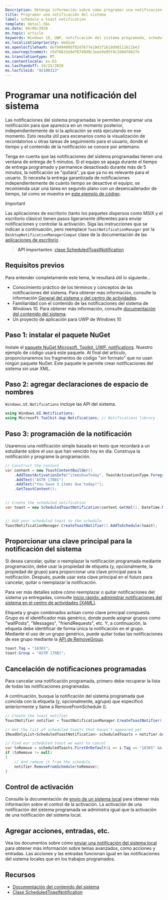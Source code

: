 ```yaml
---
Description: Obtenga información sobre cómo programar una notificación del sistema local para que aparezca en otro momento.
title: Programar una notificación del sistema
label: Schedule a toast notification
template: detail.hbs
ms.date: 04/09/2020
ms.topic: article
keywords: Windows 10, UWP, notificación del sistema programada, scheduledtoastnotification, Inicio rápido, introducción, ejemplo de código, tutorial
ms.localizationpriority: medium
ms.openlocfilehash: 8ef849490df82d7677e19d1f1619d98111611be3
ms.sourcegitcommit: c5df8832e9df8749d0c3eee9e85f4c2d04f8b27b
ms.translationtype: MT
ms.contentlocale: es-ES
ms.lasthandoff: 10/15/2020
ms.locfileid: "92100313"
---
```

# <a name="schedule-a-toast-notification"></a>Programar una notificación del sistema

Las notificaciones del sistema programadas le permiten programar una notificación para que aparezca en un momento posterior, independientemente de si la aplicación se está ejecutando en ese momento. Esto resulta útil para escenarios como la visualización de recordatorios u otras tareas de seguimiento para el usuario, donde el tiempo y el contenido de la notificación se conoce por antemano.

Tenga en cuenta que las notificaciones del sistema programadas tienen una ventana de entrega de 5 minutos. Si el equipo se apaga durante el tiempo de entrega programado y permanece desactivado durante más de 5 minutos, la notificación se "quitará", ya que ya no es relevante para el usuario. Si necesita la entrega garantizada de notificaciones independientemente de cuánto tiempo se desactive el equipo, se recomienda usar una tarea en segundo plano con un desencadenador de tiempo, tal como se muestra en [este ejemplo de código](https://github.com/WindowsNotifications/quickstart-snoozable-toasts-even-if-computer-is-off).

> [!IMPORTANT]
> Las aplicaciones de escritorio (tanto los paquetes dispersos como MSIX y el escritorio clásico) tienen pasos ligeramente diferentes para enviar notificaciones y controlar la activación. Siga las instrucciones que se indican a continuación, pero reemplace `ToastNotificationManager` por la `DesktopNotificationManagerCompat` clase de la documentación de las [aplicaciones de escritorio](toast-desktop-apps.md) .

> **API importantes**: [clase ScheduledToastNotification](/uwp/api/Windows.UI.Notifications.ScheduledToastNotification)


## <a name="prerequisites"></a>Requisitos previos

Para entender completamente este tema, le resultará útil lo siguiente...

* Conocimiento práctico de los términos y conceptos de las notificaciones del sistema. Para obtener más información, consulte la información [General del sistema y del centro de actividades](/archive/blogs/tiles_and_toasts/toast-notification-and-action-center-overview-for-windows-10).
* Familiaridad con el contenido de las notificaciones del sistema de Windows 10. Para obtener más información, consulte [documentación del contenido del sistema](adaptive-interactive-toasts.md).
* Un proyecto de aplicación para UWP de Windows 10


## <a name="step-1-install-nuget-package"></a>Paso 1: instalar el paquete NuGet

Instale el [paquete NuGet Microsoft. Toolkit. UWP. notifications](https://www.nuget.org/packages/Microsoft.Toolkit.Uwp.Notifications/). Nuestro ejemplo de código usará este paquete. Al final del artículo, proporcionaremos los fragmentos de código "sin formato" que no usan ningún paquete NuGet. Este paquete le permite crear notificaciones del sistema sin usar XML.


## <a name="step-2-add-namespace-declarations"></a>Paso 2: agregar declaraciones de espacio de nombres

`Windows.UI.Notifications` incluye las API del sistema.

```csharp
using Windows.UI.Notifications;
using Microsoft.Toolkit.Uwp.Notifications; // Notifications library
```


## <a name="step-3-schedule-the-notification"></a>Paso 3: programación de la notificación

Usaremos una notificación simple basada en texto que recordará a un estudiante sobre el uso que han vencido hoy en día. Construya la notificación y programe la programación.

```csharp
// Construct the content
var content = new ToastContentBuilder()
    .AddToastActivationInfo("itemsDueToday", ToastActivationType.Foreground)
    .AddText("ASTR 170B1")
    .AddText("You have 3 items due today!");
    .GetToastContent();

    
// Create the scheduled notification
var toast = new ScheduledToastNotification(content.GetXml(), DateTime.Now.AddSeconds(5));


// Add your scheduled toast to the schedule
ToastNotificationManager.CreateToastNotifier().AddToSchedule(toast);
```


## <a name="provide-a-primary-key-for-your-toast"></a>Proporcionar una clave principal para la notificación del sistema

Si desea cancelar, quitar o reemplazar la notificación programada mediante programación, debe usar la propiedad de etiqueta (y, opcionalmente, la propiedad de grupo) para proporcionar una clave principal para la notificación. Después, puede usar esta clave principal en el futuro para cancelar, quitar o reemplazar la notificación.

Para ver más detalles sobre cómo reemplazar o quitar notificaciones del sistema ya entregadas, consulte [Inicio rápido: administrar notificaciones del sistema en el centro de actividades (XAML)](/previous-versions/windows/apps/dn631260(v=win.10)).

Etiqueta y grupo combinados actúan como clave principal compuesta. Grupo es el identificador más genérico, donde puede asignar grupos como "wallPosts", "Messages", "friendRequests", etc. Y, a continuación, la etiqueta debe identificar de forma única la notificación en el grupo. Mediante el uso de un grupo genérico, puede quitar todas las notificaciones de ese grupo mediante la [API de RemoveGroup](/uwp/api/Windows.UI.Notifications.ToastNotificationHistory#Windows_UI_Notifications_ToastNotificationHistory_RemoveGroup_System_String_).

```csharp
toast.Tag = "18365";
toast.Group = "ASTR 170B1";
```


## <a name="cancel-scheduled-notifications"></a>Cancelación de notificaciones programadas

Para cancelar una notificación programada, primero debe recuperar la lista de todas las notificaciones programadas.

A continuación, busque la notificación del sistema programada que coincida con la etiqueta (y, opcionalmente, agrupe) que especificó anteriormente y llame a RemoveFromSchedule ().

```csharp
// Create the toast notifier
ToastNotifier notifier = ToastNotificationManager.CreateToastNotifier();

// Get the list of scheduled toasts that haven't appeared yet
IReadOnlyList<ScheduledToastNotification> scheduledToasts = notifier.GetScheduledToastNotifications();

// Find our scheduled toast we want to cancel
var toRemove = scheduledToasts.FirstOrDefault(i => i.Tag == "18365" && i.Group == "ASTR 170B1");
if (toRemove != null)
{
    // And remove it from the schedule
    notifier.RemoveFromSchedule(toRemove);
}
```


## <a name="activation-handling"></a>Control de activación

Consulte la documentación de [envío de un sistema local](send-local-toast.md) para obtener más información sobre el control de la activación. La activación de una notificación del sistema programada se administra igual que la activación de una notificación del sistema local.


## <a name="adding-actions-inputs-and-more"></a>Agregar acciones, entradas, etc.

Vea los documentos sobre cómo [enviar una notificación del sistema local](send-local-toast.md) para obtener más información sobre temas avanzados, como acciones y entradas. Las acciones y las entradas funcionan igual en las notificaciones del sistema locales que en los trabajos programados.


## <a name="resources"></a>Recursos

* [Documentación del contenido del sistema](adaptive-interactive-toasts.md)
* [Clase ScheduledToastNotification](/uwp/api/Windows.UI.Notifications.ScheduledToastNotification)
